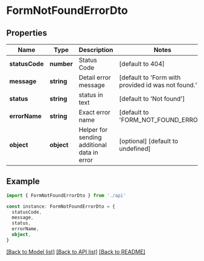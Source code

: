 # FormNotFoundErrorDto

## Properties

| Name           | Type       | Description                                 | Notes                                               |
| -------------- | ---------- | ------------------------------------------- | --------------------------------------------------- |
| **statusCode** | **number** | Status Code                                 | [default to 404]                                    |
| **message**    | **string** | Detail error message                        | [default to 'Form with provided id was not found.'] |
| **status**     | **string** | status in text                              | [default to 'Not found']                            |
| **errorName**  | **string** | Exact error name                            | [default to 'FORM_NOT_FOUND_ERROR']                 |
| **object**     | **object** | Helper for sending additional data in error | [optional] [default to undefined]                   |

## Example

```typescript
import { FormNotFoundErrorDto } from './api'

const instance: FormNotFoundErrorDto = {
  statusCode,
  message,
  status,
  errorName,
  object,
}
```

[[Back to Model list]](../README.md#documentation-for-models) [[Back to API list]](../README.md#documentation-for-api-endpoints) [[Back to README]](../README.md)
